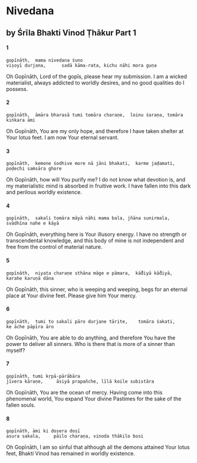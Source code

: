 # Nivedana

## by Śrīla Bhakti Vinod Ṭhākur Part 1

#### 1

    gopīnāth,  mama nivedana śuno
    viṣoyī durjana,      sadā kāma-rata, kichu nāhi mora guṇa

Oh Gopīnāth, Lord of the gopīs, please hear my submission. I am a wicked materialist, always addicted to worldly desires, and no good qualities do I possess.

#### 2

    gopīnāth,  āmāra bharasā tumi tomāra charaṇe,  loinu śaraṇa, tomāra kiṅkara āmi

Oh Gopīnāth, You are my only hope, and therefore I have taken shelter at Your lotus feet. I am now Your eternal servant.

#### 3

    gopīnāth,  kemone śodhive more nā jāni bhakati,  karme jaḍamati, poḍechi saṁsāra ghore

Oh Gopīnāth, how will You purify me? I do not know what devotion is, and my materialistic mind is absorbed in fruitive work. I have fallen into this dark and perilous worldly existence.

#### 4

    gopīnāth,  sakali tomāra māyā nāhi mama bala, jñāna sunirmala,
    svādhīna nahe e kāyā

Oh Gopīnāth, everything here is Your illusory energy. I have no strength or transcendental knowledge, and this body of mine is not independent and free from the control of material nature.

#### 5

    gopīnāth,  niyata charaṇe sthāna māge e pāmara,  kā̐diyā kā̐diyā,
    karahe karuṇā dāna

Oh Gopīnāth, this sinner, who is weeping and weeping, begs for an eternal place at Your divine feet. Please give him Your mercy.

#### 6

    gopīnāth,  tumi to sakali pāro durjane tārite,    tomāra śakati,
    ke āche pāpīra āro

Oh Gopīnāth, You are able to do anything, and therefore You have the power to deliver all sinners. Who is there that is more of a sinner than myself?

#### 7

    gopīnāth, tumi kṛpā-pārābāra
    jīvera kāraṇe,     āsiyā prapañche, līlā koile subistāra

Oh Gopīnāth, You are the ocean of mercy. Having come into this phenomenal world, You expand Your divine Pastimes for the sake of the fallen souls.

#### 8

    gopīnāth, āmi ki doṣera doṣī
    asura sakala,     pāilo charaṇa, vinoda thākilo bosi

Oh Gopīnāth, I am so sinful that although all the demons attained Your lotus feet, Bhakti Vinod has remained in worldly existence.

